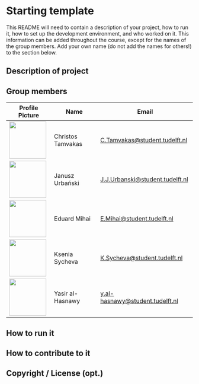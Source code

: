 # Starting template

This README will need to contain a description of your project, how to run it, how to set up the development environment, and who worked on it.
This information can be added throughout the course, except for the names of the group members.
Add your own name (do not add the names for others!) to the section below.

## Description of project

## Group members

| Profile Picture                                                                                                            | Name              | Email                           |
|----------------------------------------------------------------------------------------------------------------------------|-------------------|---------------------------------|
| <img src="https://secure.gravatar.com/avatar/2a2401c549d44588617689508bd4aa32?s=192&d=identicon" width="100" height="100"> | Christos Tamvakas | C.Tamvakas@student.tudelft.nl   |
| <img src="https://secure.gravatar.com/avatar/3ff1211b531166f159e3a884e117aefb?s=800&d=identicon" width="100" height="100"> | Janusz Urbański   | J.J.Urbanski@student.tudelft.nl |
| <img src="https://secure.gravatar.com/avatar/b2a64c08aa91d4f7509e299c3674d862?s=800&d=identicon" width="100" height="100"> | Eduard Mihai      | E.Mihai@student.tudelft.nl      |
| <img src="https://secure.gravatar.com/avatar/97736bc46764412ba5bd097a08968233?s=800&d=identicon" width="100" height="100"> | Ksenia Sycheva    | K.Sycheva@student.tudelft.nl    |
| <img src="https://secure.gravatar.com/avatar/0512d1ce7a232f4e148e8ed9b6f0e11f?s=800&d=identicon" width="100" height="100"> | Yasir al-Hasnawy      | y.al-hasnawy@student.tudelft.nl      |


<!-- Instructions (remove once assignment has been completed -->
<!-- - Add (only!) your own name to the table above (use Markdown formatting) -->
<!-- - Mention your *student* email address -->
<!-- - Preferably add a recognizable photo, otherwise add your GitLab photo -->
<!-- - (please make sure the photos have the same size) -->

## How to run it

## How to contribute to it

## Copyright / License (opt.)
